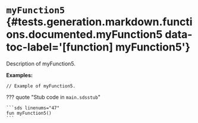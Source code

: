 # <code class="doc-symbol doc-symbol-function"></code> `myFunction5` {#tests.generation.markdown.functions.documented.myFunction5 data-toc-label='[function] myFunction5'}

Description of myFunction5.

**Examples:**

```sds hl_lines="1"
// Example of myFunction5.
```

??? quote "Stub code in `main.sdsstub`"

    ```sds linenums="47"
    fun myFunction5()
    ```
